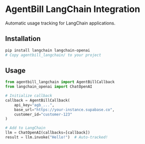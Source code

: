 # AgentBill LangChain Integration

Automatic usage tracking for LangChain applications.

## Installation

```bash
pip install langchain langchain-openai
# Copy agentbill_langchain/ to your project
```

## Usage

```python
from agentbill_langchain import AgentBillCallback
from langchain_openai import ChatOpenAI

# Initialize callback
callback = AgentBillCallback(
    api_key="agb_...",
    base_url="https://your-instance.supabase.co",
    customer_id="customer-123"
)

# Add to LangChain
llm = ChatOpenAI(callbacks=[callback])
result = llm.invoke("Hello!")  # Auto-tracked!
```